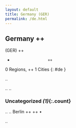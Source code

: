 ```yaml
---
layout: default
title: Germany (GER)
permalink: /de.html
---
```



## Germany   ++
(GER)  ++
-                     ++
0 Regions, ++
1 Cities
{: #de }

.. 




.. 
.. 


### Uncategorized _(1)_{:.count}


..
..
Berlin  ++
 ++
•




.. 
 

